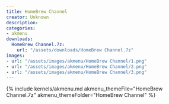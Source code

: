 ```yaml
---
title: HomeBrew Channel
creator: Unknown
description: 
categories:
- akmenu
downloads:
  HomeBrew Channel.7z:
    url: "/assets/downloads/HomeBrew Channel.7z"
images:
- url: "/assets/images/akmenu/HomeBrew Channel/1.png"
- url: "/assets/images/akmenu/HomeBrew Channel/2.png"
- url: "/assets/images/akmenu/HomeBrew Channel/3.png"
---
```


{% include kernels/akmenu.md akmenu_themeFile="HomeBrew Channel.7z" akmenu_themeFolder="HomeBrew Channel" %}
